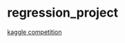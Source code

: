 # regression_project

[kaggle competition](https://www.kaggle.com/c/house-prices-advanced-regression-techniques)
